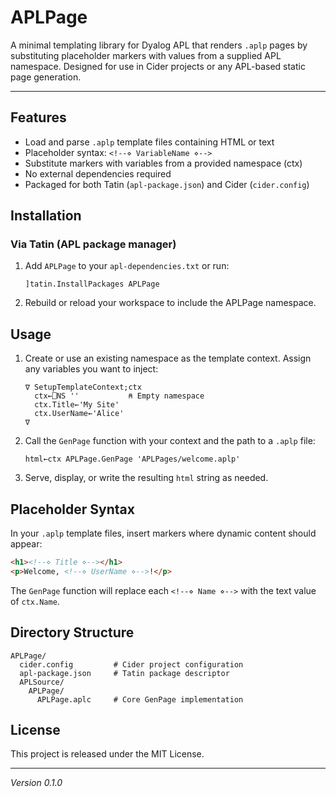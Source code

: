 # APLPage

A minimal templating library for Dyalog APL that renders `.aplp` pages by substituting placeholder markers with values from a supplied APL namespace. Designed for use in Cider projects or any APL-based static page generation.

---

## Features
- Load and parse `.aplp` template files containing HTML or text
- Placeholder syntax: `<!--⋄ VariableName ⋄-->`
- Substitute markers with variables from a provided namespace (ctx)
- No external dependencies required
- Packaged for both Tatin (`apl-package.json`) and Cider (`cider.config`)

## Installation

### Via Tatin (APL package manager)
1. Add `APLPage` to your `apl-dependencies.txt` or run:
   ```apl
   ]tatin.InstallPackages APLPage
   ```
2. Rebuild or reload your workspace to include the APLPage namespace.

## Usage

1. Create or use an existing namespace as the template context. Assign any variables you want to inject:
   ```apl
   ∇ SetupTemplateContext;ctx
     ctx←⎕NS ''           ⍝ Empty namespace
     ctx.Title←'My Site'
     ctx.UserName←'Alice'
   ∇
   ```

2. Call the `GenPage` function with your context and the path to a `.aplp` file:
   ```apl
   html←ctx APLPage.GenPage 'APLPages/welcome.aplp'
   ```

3. Serve, display, or write the resulting `html` string as needed.

## Placeholder Syntax

In your `.aplp` template files, insert markers where dynamic content should appear:
```html
<h1><!--⋄ Title ⋄--></h1>
<p>Welcome, <!--⋄ UserName ⋄-->!</p>
```
The `GenPage` function will replace each `<!--⋄ Name ⋄-->` with the text value of `ctx.Name`.

## Directory Structure

```text
APLPage/
  cider.config         # Cider project configuration
  apl-package.json     # Tatin package descriptor
  APLSource/
    APLPage/
      APLPage.aplc     # Core GenPage implementation
```

## License
This project is released under the MIT License.

---
_Version 0.1.0_